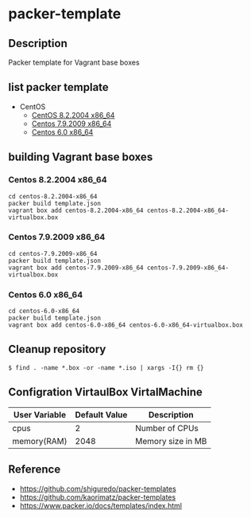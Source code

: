 # packer-template

## Description

Packer template for Vagrant base boxes

## list packer template 

* CentOS
  * [CentOS 8.2.2004 x86_64]()
  * [Centos 7.9.2009 x86_64]()
  * [Centos 6.0 x86_64]()

## building Vagrant base boxes

### Centos 8.2.2004 x86_64

```
cd centos-8.2.2004-x86_64
packer build template.json
vagrant box add centos-8.2.2004-x86_64 centos-8.2.2004-x86_64-virtualbox.box
```

### Centos 7.9.2009 x86_64

```
cd centos-7.9.2009-x86_64
packer build template.json
vagrant box add centos-7.9.2009-x86_64 centos-7.9.2009-x86_64-virtualbox.box
```

### Centos 6.0 x86_64

```
cd centos-6.0-x86_64
packer build template.json
vagrant box add centos-6.0-x86_64 centos-6.0-x86_64-virtualbox.box
```

## Cleanup repository

```
$ find . -name *.box -or -name *.iso | xargs -I{} rm {}
```

## Configration VirtaulBox VirtalMachine

User Variable       | Default Value | Description
--------------------|---------------|----------------------------------------------------------------------------------------
cpus                | 2             | Number of CPUs
memory(RAM)         | 2048          | Memory size in MB



## Reference

* https://github.com/shiguredo/packer-templates
* https://github.com/kaorimatz/packer-templates
* https://www.packer.io/docs/templates/index.html
